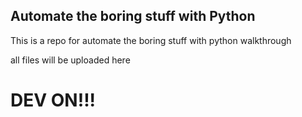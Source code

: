 ## Automate the boring stuff with Python 

This is a repo for automate the boring stuff with python walkthrough 

all files will be uploaded here

# DEV ON!!!